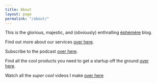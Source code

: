 ```yaml
---
title: About
layout: page
permalink: "/about/"
---
```


This is the glorious, majestic, and (obviously) enthralling [éphémère](https://ephemerecreative.ca) blog.

Find out more about our services [over here](https://ephemerecreative.ca).

Subscribe to the podcast [over here](https://podcast.ephemerecreative.ca).

Find all the cool products you need to get a startup off the ground [over here](https://i.justneedto.com).

Watch all the *super cool* videos I make [over here](https://www.youtube.com/channel/UCRpNWssBjgcvPdhg_94mgIw)
